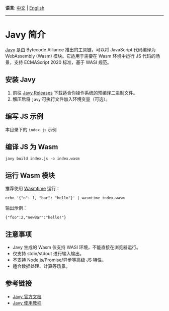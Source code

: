 **语言**: [中文](#) | [English](README.en.md)

---

# Javy 简介

[Javy](https://github.com/bytecodealliance/javy) 是由 Bytecode Alliance 推出的工具链，可以将 JavaScript 代码编译为 WebAssembly (Wasm) 模块。它适用于需要在 Wasm 环境中运行 JS 代码的场景，支持 ECMAScript 2020 标准，基于 WASI 规范。

## 安装 Javy

1. 前往 [Javy Releases](https://github.com/bytecodealliance/javy/releases) 下载适合你操作系统的预编译二进制文件。
2. 解压后将 `javy` 可执行文件加入环境变量（可选）。

## 编写 JS 示例

本目录下的 `index.js` 示例

## 编译 JS 为 Wasm

```shell
javy build index.js -o index.wasm
```

## 运行 Wasm 模块

推荐使用 [Wasmtime](https://github.com/bytecodealliance/wasmtime) 运行：

```shell
echo '{"n": 1, "bar": "hello"}' | wasmtime index.wasm
```

输出示例：
```
{"foo":2,"newBar":"hello!"}
```

## 注意事项
- Javy 生成的 Wasm 仅支持 WASI 环境，不能直接在浏览器运行。
- 仅支持 stdin/stdout 进行输入输出。
- 不支持 Node.js/Promise/异步等高级 JS 特性。
- 适合数据处理、计算等场景。

## 参考链接
- [Javy 官方文档](https://github.com/bytecodealliance/javy)
- [Javy 使用教程](https://blog.csdn.net/gitblog_01225/article/details/143040205)
